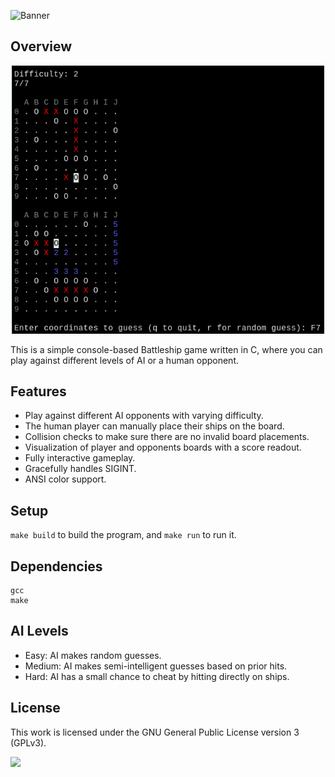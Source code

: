![Banner](https://s-christy.com/sbs/status-banner.svg?icon=device/water&hue=200&title=Battleship&description=A%20terminal%20based%20battleship%20game%20written%20in%20C)

## Overview

<p align="center">
  <img src="./assets/screenshot.png" width=500 />
</p>

This is a simple console-based Battleship game written in C, where you can play
against different levels of AI or a human opponent.

## Features

- Play against different AI opponents with varying difficulty.
- The human player can manually place their ships on the board.
- Collision checks to make sure there are no invalid board placements.
- Visualization of player and opponents boards with a score readout.
- Fully interactive gameplay.
- Gracefully handles SIGINT.
- ANSI color support.

## Setup

`make build` to build the program, and `make run` to run it.

## Dependencies

```
gcc
make
```

## AI Levels

- Easy: AI makes random guesses.
- Medium: AI makes semi-intelligent guesses based on prior hits.
- Hard: AI has a small chance to cheat by hitting directly on ships.

## License

This work is licensed under the GNU General Public License version 3 (GPLv3).

[<img src="https://s-christy.com/status-banner-service/GPLv3_Logo.svg" width="150" />](https://www.gnu.org/licenses/gpl-3.0.en.html)
